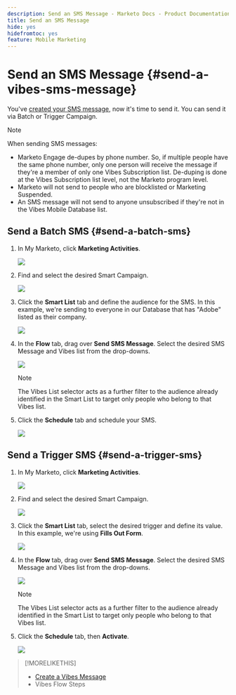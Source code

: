 ```yaml
---
description: Send an SMS Message - Marketo Docs - Product Documentation
title: Send an SMS Message
hide: yes
hidefromtoc: yes
feature: Mobile Marketing
---
```

# Send an SMS Message {#send-a-vibes-sms-message}

You've [created your SMS message](/help/marketo/product-docs/mobile-marketing/vibes-sms-messages/create-an-sms-message-2.md), now it's time to send it. You can send it via Batch or Trigger Campaign.

>[!NOTE]
>
>When sending SMS messages:
>
>* Marketo Engage de-dupes by phone number. So, if multiple people have the same phone number, only one person will receive the message if they're a member of only one Vibes Subscription list. De-duping is done at the Vibes Subscription list level, not the Marketo program level.
>* Marketo will not send to people who are blocklisted or Marketing Suspended.
>* An SMS message will not send to anyone unsubscribed if they're not in the Vibes Mobile Database list.

## Send a Batch SMS {#send-a-batch-sms}

1. In My Marketo, click **Marketing Activities**.

   ![](assets/send-an-sms-message-1.png)

1. Find and select the desired Smart Campaign.

   ![](assets/send-an-sms-message-2.png)

1. Click the **Smart List** tab and define the audience for the SMS. In this example, we're sending to everyone in our Database that has "Adobe" listed as their company.

   ![](assets/send-an-sms-message-3.png)

1. In the **Flow** tab, drag over **Send SMS Message**. Select the desired SMS Message and Vibes list from the drop-downs.

   ![](assets/send-an-sms-message-4.png)

   >[!NOTE]
   >
   >The Vibes List selector acts as a further filter to the audience already identified in the Smart List to target only people who belong to that Vibes list.

1. Click the **Schedule** tab and schedule your SMS.

   ![](assets/send-an-sms-message-5.png)

## Send a Trigger SMS {#send-a-trigger-sms}

1. In My Marketo, click **Marketing Activities**.

   ![](assets/send-an-sms-message-6.png)

1. Find and select the desired Smart Campaign.

   ![](assets/send-an-sms-message-7.png)

1. Click the **Smart List** tab, select the desired trigger and define its value. In this example, we're using **Fills Out Form**.

   ![](assets/send-an-sms-message-8.png)

1. In the **Flow** tab, drag over **Send SMS Message**. Select the desired SMS Message and Vibes list from the drop-downs.

   ![](assets/send-an-sms-message-9.png)

   >[!NOTE]
   >
   >The Vibes List selector acts as a further filter to the audience already identified in the Smart List to target only people who belong to that Vibes list.

1. Click the **Schedule** tab, then **Activate**.

   ![](assets/send-an-sms-message-10.png)

>[!MORELIKETHIS]
>
>* [Create a Vibes Message](/help/marketo/product-docs/mobile-marketing/vibes-sms-messages/create-a-vibes-sms-message.md)
>* Vibes Flow Steps

